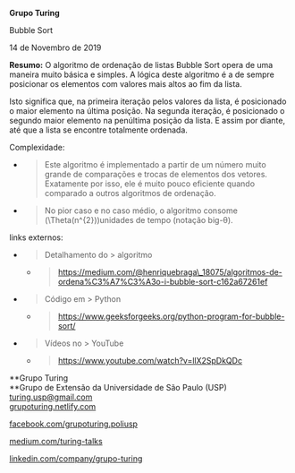 **Grupo Turing**

Bubble Sort

14 de Novembro de 2019

**Resumo:** O algoritmo de ordenação de listas Bubble Sort opera de uma
maneira muito básica e simples. A lógica deste algoritmo é a de sempre
posicionar os elementos com valores mais altos ao fim da lista.

Isto significa que, na primeira iteração pelos valores da lista, é
posicionado o maior elemento na última posição. Na segunda iteração, é
posicionado o segundo maior elemento na penúltima posição da lista. E
assim por diante, até que a lista se encontre totalmente ordenada.

Complexidade:

  - > Este algoritmo é implementado a partir de um número muito grande
    > de comparações e trocas de elementos dos vetores. Exatamente por
    > isso, ele é muito pouco eficiente quando comparado a outros
    > algoritmos de ordenação.

  - > No pior caso e no caso médio, o algoritmo consome
    > \(\Theta(n^{2})\)unidades de tempo (notação big-θ).

links externos:

  - > Detalhamento do
        > algoritmo
    
      - > [<span class="underline">https://medium.com/@henriquebraga\_18075/algoritmos-de-ordena%C3%A7%C3%A3o-i-bubble-sort-c162a67261ef</span>](https://medium.com/@henriquebraga_18075/algoritmos-de-ordena%C3%A7%C3%A3o-i-bubble-sort-c162a67261ef)

  - > Código em
        > Python
    
      - > [<span class="underline">https://www.geeksforgeeks.org/python-program-for-bubble-sort/</span>](https://www.geeksforgeeks.org/python-program-for-bubble-sort/)

  - > Vídeos no
        > YouTube
    
      - > [<span class="underline">https://www.youtube.com/watch?v=llX2SpDkQDc</span>](https://www.youtube.com/watch?v=llX2SpDkQDc)

**Grupo Turing  
**Grupo de Extensão da Universidade de São Paulo
(USP)  
<turing.usp@gmail.com>  
[grupoturing.netlify.com](https://grupoturing.netlify.com/)

[facebook.com/grupoturing.poliusp](http://www.facebook.com/grupoturing.poliusp)

[medium.com/turing-talks](https://medium.com/turing-talks)

[linkedin.com/company/grupo-turing](https://www.linkedin.com/company/grupo-turing)

